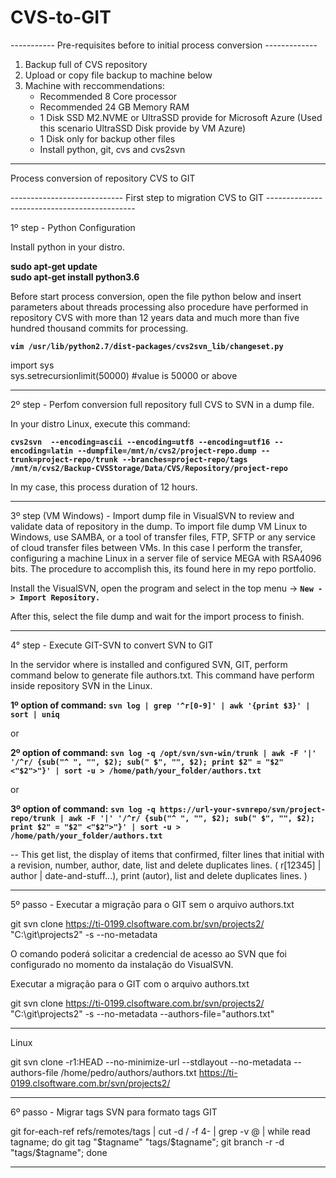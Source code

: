 # CVS-to-GIT

----------- Pre-requisites before to initial process conversion -------------

1. Backup full of CVS repository
2. Upload or copy file backup to machine below
3. Machine with reccommendations:
   - Recommended 8 Core processor
   - Recommended 24 GB Memory RAM
   - 1 Disk SSD M2.NVME or UltraSSD provide for Microsoft Azure (Used this scenario UltraSSD Disk provide by VM Azure)
   - 1 Disk only for backup other files
   - Install python, git, cvs and cvs2svn

------------------------------------------------------------------------------------------------------------

Process conversion of repository CVS to GIT


---------------------------- First step to migration CVS to GIT ---------------------------------------------

1º step - Python Configuration

Install python in your distro.

<b>sudo apt-get update <br>
sudo apt-get install python3.6</b>

Before start process conversion, open the file python below and insert parameters about threads processing also procedure have performed in repository CVS with more than 12 years data and much more than five hundred thousand commits for processing.

**`vim /usr/lib/python2.7/dist-packages/cvs2svn_lib/changeset.py`**

import sys<br>
sys.setrecursionlimit(50000)  #value is 50000 or above

------------------------------------------------------------------------------------------------------------

2º step - Perfom conversion full repository full CVS to SVN in a dump file.

In your distro Linux, execute this command:

**`cvs2svn  --encoding=ascii --encoding=utf8 --encoding=utf16 --encoding=latin --dumpfile=/mnt/n/cvs2/project-repo.dump --trunk=project-repo/trunk --branches=project-repo/tags  /mnt/n/cvs2/Backup-CVSStorage/Data/CVS/Repository/project-repo`**

In my case, this process duration of 12 hours.

------------------------------------------------------------------------------------------------------------

3º step (VM Windows) - Import dump file in VisualSVN to review and validate data of repository in the dump. To import file dump VM Linux to Windows, use SAMBA, or a tool of transfer files, FTP, SFTP or any service of cloud transfer files between VMs. In this case I perform the transfer, configuring a machine Linux in a server file of service MEGA with RSA4096 bits. The procedure to accomplish this, its found here in my repo portfolio.

Install the VisualSVN, open the program and select in the top menu -> **`New -> Import Repository.`**

After this, select the file dump and wait for the import process to finish.

------------------------------------------------------------------------------------------------------------

4° step - Execute GIT-SVN to convert SVN to GIT

In the servidor where is installed and configured SVN, GIT, perform command below to generate file authors.txt. This command have perform inside repository SVN in the Linux.

<b>1º option of command:</b> **`svn log | grep '^r[0-9]' | awk '{print $3}' | sort | uniq `**

or 

<b>2º option of command:</b> **`svn log -q /opt/svn/svn-win/trunk | awk -F '|' '/^r/ {sub("^ ", "", $2); sub(" $", "", $2); print $2" = "$2" <"$2">"}' | sort -u > /home/path/your_folder/authors.txt`**

or

<b>3º option of command:</b> **`svn log -q https://url-your-svnrepo/svn/project-repo/trunk | awk -F '|' '/^r/ {sub("^ ", "", $2); sub(" $", "", $2); print $2" = "$2" <"$2">"}' | sort -u > /home/path/your_folder/authors.txt`**

--
This get list, the display of items that confirmed, filter lines that initial with a revision, number, author, date, list and delete duplicates lines.
 ( r[12345] | author | date-and-stuff...), print (autor), list and delete duplicates lines. )

------------------------------------------------------------------------------------------------------------

5º passo - Executar a migração para o GIT sem o arquivo authors.txt

git svn clone https://ti-0199.clsoftware.com.br/svn/projects2/ "C:\git\projects2" -s --no-metadata

O comando poderá solicitar a credencial de acesso ao SVN que foi configurado no momento da instalação do VisualSVN.

Executar a migração para o GIT com o arquivo authors.txt

git svn clone https://ti-0199.clsoftware.com.br/svn/projects2/ "C:\git\projects2" -s --no-metadata --authors-file="authors.txt"

--------
Linux

git svn clone -r1:HEAD --no-minimize-url --stdlayout --no-metadata --authors-file /home/pedro/authors/authors.txt https://ti-0199.clsoftware.com.br/svn/projects2/

------------------------------------------------------------------------------------------------------------

6º passo - Migrar tags SVN para formato tags GIT


git for-each-ref refs/remotes/tags | cut -d / -f 4- | grep -v @ | while read tagname; do git tag "$tagname" "tags/$tagname"; git branch -r -d "tags/$tagname"; done

------------------------------------------------------------------------------------------------------------


